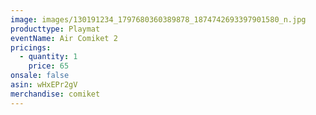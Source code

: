 ```yaml
---
image: images/130191234_1797680360389878_1874742693397901580_n.jpg
producttype: Playmat
eventName: Air Comiket 2
pricings:
  - quantity: 1
    price: 65
onsale: false
asin: wHxEPr2gV
merchandise: comiket
---
```

